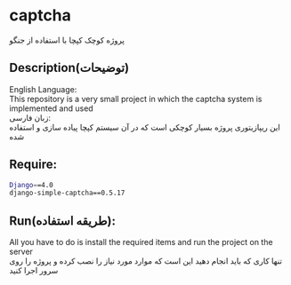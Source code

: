 # captcha
پروژه کوچک کپچا با استفاده از جنگو
## Description(توضیحات)
English Language:<br>
This repository is a very small project in which the captcha system is implemented and used<br>
زبان فارسی:<br>
این ریپازیتوری پروژه بسیار کوچکی است که در آن سیستم کپچا پیاده سازی و استفاده شده

## Require:
```bash
Django==4.0
django-simple-captcha==0.5.17
```

## Run(طریقه استفاده):
All you have to do is install the required items and run the project on the server<br>
تنها کاری که باید انجام دهید این است که موارد مورد نیاز را نصب کرده و پروژه را روی سرور اجرا کنید
